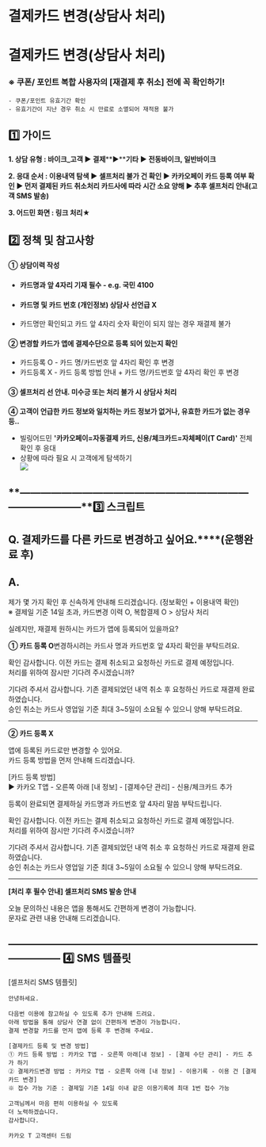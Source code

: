 # 결제카드 변경(상담사 처리)

**결제카드 변경(상담사 처리)**
===================

### **※ 쿠폰/ 포인트 복합 사용자의 [재결제 후 취소] 전에 꼭 확인하기!**

```
- 쿠폰/포인트 유효기간 확인  
- 유효기간이 지난 경우 취소 시 만료로 소멸되어 재적용 불가
```

**1️⃣ 가이드**
-----------

**1. 상담 유형 : 바이크\_고객 ▶ 결제****▶****기타 ▶ 전동바이크, 일반바이크**

**2. 응대 순서 : 이용내역 탐색 ▶** **셀프처리 불가 건 확인 ▶ 카카오페이 카드 등록 여부 확인 ▶ 먼저 결제된 카드 취소처리 카드사에 따라 시간 소요 양해 ▶ 추후 셀프처리 안내(고객 SMS 발송)**

**3. 어드민 화면 : 링크 처리★**

**2️⃣ 정책 및 참고사항**
-----------------

#### **① 상담이력 작성**

* #### 카드명과 앞 4자리 기재 필수 - e.g. 국민 4100
* #### 카드명 및 카드 번호 (개인정보) 상담사 선언급 X
* 카드명만 확인되고 카드 앞 4자리 숫자 확인이 되지 않는 경우 재결제 불가

#### **② 변경할 카드가 앱에 결제수단으로 등록 되어 있는지 확인**

* 카드등록 O - 카드 명/카드번호 앞 4자리 확인 후 변경
* 카드등록 X - 카드 등록 방법 안내 + 카드 명/카드번호 앞 4자리 확인 후 변경

#### **③** **셀프처리 선 안내. 미수긍 또는 처리 불가 시 상담사 처리**

**④ 고객이 언급한 카드 정보와 일치하는 카드 정보가 없거나, 유효한 카드가 없는 경우 등..**

* 빌링어드민 **'카카오페이=자동결제 카드, 신용/체크카드=자체페이(T Card)'** 전체 확인 후 응대
* 상황에 따라 필요 시 고객에게 탐색하기  
  **![](https://kakaomobilitysupport.zendesk.com/hc/article_attachments/43625751570969)**

**―****―****―****―****―****―****―****―****―****―****―****―****―****―****―****―****―****―****―****―****―****―****―****―****―****―****―****―****―****3️⃣ 스크립트**
-------------------------------------------------------------------------------------------------------------------------------------------------------------

**Q.** **결제카드를 다른 카드로 변경하고 싶어요.****(운행완료 후)**
---------------------------------------------

**A.**
------

제가 몇 가지 확인 후 신속하게 안내해 드리겠습니다. (정보확인 + 이용내역 확인)  
※ 결제일 기준 14일 초과, 카드변경 이력 O, 복합결제 O > 상담사 처리  
  
실례지만, 재결제 원하시는 카드가 앱에 등록되어 있을까요?  
  
**① 카드 등록 O**변경하시려는 카드사 명과 카드번호 앞 4자리 확인을 부탁드려요.  
  
확인 감사합니다. 이전 카드는 결제 취소되고 요청하신 카드로 결제 예정입니다.  
처리를 위하여 잠시만 기다려 주시겠습니까?  
  
기다려 주셔서 감사합니다. 기존 결제되었던 내역 취소 후 요청하신 카드로 재결제 완료하였습니다.  
승인 취소는 카드사 영업일 기준 최대 3~5일이 소요될 수 있으니 양해 부탁드려요.

----------------------------------------------------------------

**② 카드 등록 X**

앱에 등록된 카드로만 변경할 수 있어요.  
카드 등록 방법을 먼저 안내해 드리겠습니다.  
  
[카드 등록 방법]  
▶ 카카오 T앱 - 오른쪽 아래 [내 정보] - [결제수단 관리] - 신용/체크카드 추가  
  
등록이 완료되면 결제하실 카드명과 카드번호 앞 4자리 말씀 부탁드립니다.  
  
확인 감사합니다. 이전 카드는 결제 취소되고 요청하신 카드로 결제 예정입니다.  
처리를 위하여 잠시만 기다려 주시겠습니까?  
  
기다려 주셔서 감사합니다. 기존 결제되었던 내역 취소 후 요청하신 카드로 재결제 완료하였습니다.  
승인 취소는 카드사 영업일 기준 최대 3~5일이 소요될 수 있으니 양해 부탁드려요.

----------------------------------------------------------------

**[처리 후 필수 안내] 셀프처리 SMS 발송 안내**

오늘 문의하신 내용은 앱을 통해서도 간편하게 변경이 가능합니다.  
문자로 관련 내용 안내해 드리겠습니다.

**―****―****―****―****―****―****―****―****―****―****―****―****―****―****―****―****―****―****―****―****―****―****―****―****―****―****―****―****―** **4️⃣** **SMS 템플릿**
---------------------------------------------------------------------------------------------------------------------------------------------------------------------

[셀프처리 SMS 템플릿]

```
안녕하세요.  
  
다음번 이용에 참고하실 수 있도록 추가 안내해 드려요.  
아래 방법을 통해 상담사 연결 없이 간편하게 변경이 가능합니다.  
결제 변경할 카드를 먼저 앱에 등록 후 변경해 주세요.  
  
[결제카드 등록 및 변경 방법]  
① 카드 등록 방법 : 카카오 T앱 - 오른쪽 아래[내 정보] - [결제 수단 관리] - 카드 추가 하기  
② 결제카드변경 방법 : 카카오 T앱 - 오른쪽 아래 [내 정보] - 이용기록 - 이용 건 [결제카드 변경]  
※ 접수 가능 기준 : 결제일 기준 14일 이내 같은 이용기록에 최대 1번 접수 가능  
  
고객님께서 마음 편히 이용하실 수 있도록  
더 노력하겠습니다.  
감사합니다.  
  
카카오 T 고객센터 드림
```